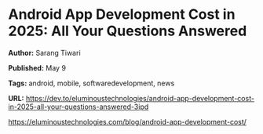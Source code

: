 # Android App Development Cost in 2025: All Your Questions Answered

**Author:** Sarang Tiwari 

**Published:** May 9

**Tags:** android, mobile, softwaredevelopment, news

**URL:** https://dev.to/eluminoustechnologies/android-app-development-cost-in-2025-all-your-questions-answered-3ipd

https://eluminoustechnologies.com/blog/android-app-development-cost/